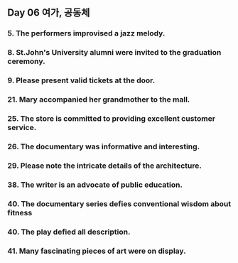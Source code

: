 ## Day 06 여가, 공동체

### 5. The performers improvised a jazz melody.

### 8. St.John's University alumni were invited to the graduation ceremony.

### 9. Please present valid tickets at the door.

### 21. Mary accompanied her grandmother to the mall.

### 25. The store is committed to providing excellent customer service.

### 26. The documentary was informative and interesting.

### 29. Please note the intricate details of the architecture.

### 38. The writer is an advocate of public education.

### 40. The documentary series defies conventional wisdom about fitness

### 40. The play defied all description.

### 41. Many fascinating pieces of art were on display.

